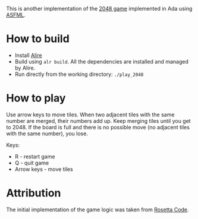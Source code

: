 This is another implementation of the [2048 game](https://github.com/gabrielecirulli/2048)
implemented in Ada using [ASFML](https://mgrojo.github.io/ASFML/).

# How to build

- Install [Alire](https://alire.ada.dev/)
- Build using `alr build`. All the dependencies are installed and managed by Alire.
- Run directly from the working directory: `./play_2048`

# How to play
Use arrow keys to move tiles. When two adjacent tiles with the same number are merged, their numbers
add up. Keep merging tiles until you get to 2048. If the board is full and there is no possible move
(no adjacent tiles with the same number), you lose.

Keys:
- R - restart game
- Q - quit game
- Arrow keys - move tiles

# Attribution

The initial implementation of the game logic was taken from [Rosetta Code](https://rosettacode.org/wiki/2048).
